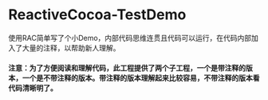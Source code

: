 # ReactiveCocoa-TestDemo
使用RAC简单写了个小Demo，内部代码思维连贯且代码可以运行，在代码内部加入了大量的注释，以帮助新人理解。

#### 注意：为了方便阅读和理解代码，此工程提供了两个子工程，一个是带注释的版本，一个是不带注释的版本。带注释的版本理解起来比较容易，不带注释的版本看代码清晰明了。